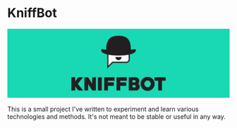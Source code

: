 # KniffBot

![KniffBot Logo](/logo.png)

This is a small project I've written to experiment and learn various technologies and methods.
It's not meant to be stable or useful in any way.
